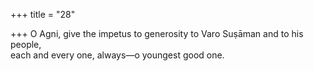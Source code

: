 +++
title = "28"

+++
O Agni, give the impetus to generosity to Varo Suṣāman and to his  people,  
each and every one, always—o youngest good one.  